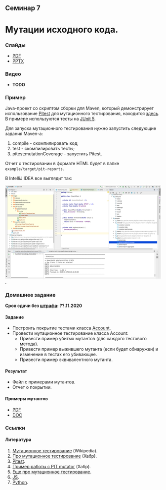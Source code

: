 Семинар 7
--

# Мутации исходного кода.

### Слайды

* [PDF](Seminar07.pdf)
* [PPTX](Seminar07.pptx)

### Видео

* __TODO__

### Пример

Java-проект со скриптом сборки для Maven,
который демонстрирует использование [Pitest](https://pitest.org) для мутационного тестирования,
находится [здесь](https://github.com/andrewt0301/qa-testing-course/blob/master/seminars/seminar07/example).
В примере используются тесты на [JUnit 5](https://junit.org/junit5/).

Для запуска мутационного тестирования нужно запустить следующие задания Maven-а:

1. compile - скомпилировать код;
1. test - скомпилировать тесты;
1. pitest:mutationCoverage - запустить Pitest.

Отчет о тестировании в формате HTML будет в папке `example/target/pit-reports`.

В IntelliJ IDEA все выглядит так:

![Pitest в IntelliJ IDEA](example/Screenshot.png).

### Домашнее задание

__Срок сдачи без [штрафа](../../grading.md): ??.11.2020__

#### Задание 

* Построить покрытие тестами класса [Account](../seminar06/index.md).
* Провести мутационное тестирование класса Account:
   * Привести пример убитых мутантов (для каждого тестового метода).
   * Привести пример выжившего мутанта (если будет обнаружен) и изменение в тестах его убивающее.
   * Привести пример эквивалентного мутанта.

#### Результат

* Файл с примерами мутантов.
* Отчет о покрытии.

#### Примеры мутантов

* [PDF](Mutants_Example.pdf)
* [DOC](Mutants_Example.doc)


### Ссылки

#### Литература

1. [Мутационное тестирование](https://ru.wikipedia.org/wiki/Мутационное_тестирование) (Wikipedia).
1. [Про мутационное тестирование](https://habr.com/ru/post/334394/) (Хабр).
1. [Pitest](https://pitest.org).
1. [Пример работы с PIT mutator](https://habr.com/ru/post/139337/) (Хабр).
1. [Еще про мутационное тестирование](http://getbug.ru/mutatsionnoe-testirovanie-na-prostom-primere/).
1. [JS](https://habr.com/ru/post/341094/).
1. [Python](https://habr.com/ru/company/vdsina/blog/512630/).
